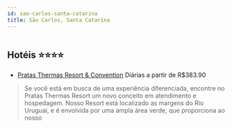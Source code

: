 ```yaml
---
id: sao-carlos-santa-catarina
title: São Carlos, Santa Catarina
---
```


<center><img src="https://novo-hu.s3.amazonaws.com/reservas/ota/prod/hotel/527303/4_20190329122210.jpg" alt="" /></center>


## Hotéis ⭐️⭐️⭐️⭐️

-    [Pratas Thermas Resort & Convention](https://www.hurb.com/aud/https://www.hurb.com/hoteis/sao-carlos/pratas-thermas-resort-convention-OMN-6557?cmp=18055) Diárias a partir de R$383.90
   > Se você está em busca de uma experiência diferenciada, encontre no Pratas Thermas Resort um novo conceito em atendimento e hospedagem. Nosso Resort está localizado as margens do Rio Uruguai, e é envolvida por uma ampla área verde, que proporciona ao nosso
